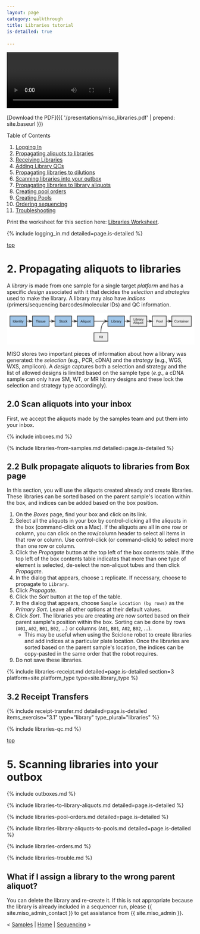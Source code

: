 ```yaml
---
layout: page
category: walkthrough
title: Libraries tutorial
is-detailed: true

---
```


<video controls>
    <source src="presentations/miso_libraries.mp4" type="video/mp4">
</video>

[Download the PDF]({{ '/presentations/miso_libraries.pdf' | prepend: site.baseurl }})



<div id="toc">
Table of Contents
<ol>
   <li><a href="#logging_in">Logging In</a></li>
   <li><a href="#props1">Propagating aliquots to libraries</a></li>
   <li><a href="#libraries-receipt">Receiving Libraries</a></li>
   <li><a href="#libraries-qc">Adding Library QCs</a></li>
   <li><a href="#props2">Propagating libraries to dilutions</a></li>
   <li><a href="#boxes">Scanning libraries into your outbox</a></li>
   <li><a href="#libraries-to-library-aliquots">Propagating libraries to library aliquots</a></li>
   <li><a href="#pool-orders">Creating pool orders</a></li>
   <li><a href="#libraries-library-aliquots-to-pools">Creating Pools</a></li>
   <li><a href="#libraries-orders">Ordering sequencing</a></li>
   <li><a href="#libraries-trouble">Troubleshooting</a></li>
</ol>
</div>

<div id="infobox">
Print the worksheet for this section here: <a href="worksheet-detailed-libraries">Libraries Worksheet</a>.
</div>

{% include logging_in.md detailed=page.is-detailed %}

<a name="props1" href="#" id="toplink">top</a>

# 2. Propagating aliquots to libraries

A _library_ is made from one sample for a single target _platform_ and
has a specific _design_ associated with it that decides the _selection_
and _strategies_ used to make the library. A library may also have _indices_
(primers/sequencing barcodes/molecular IDs) and QC information.

<img src="pics/flow-library.svg"/>

MISO stores two important pieces of information about how a library was generated:
the _selection_ (e.g., PCR, cDNA) and the _strategy_ (e.g., WGS, WXS,
amplicon). A _design_ captures both a selection and strategy and the list
of allowed designs is limited based on the sample type (_e.g._, a cDNA sample
can only have SM, WT, or MR library designs and these lock the selection and
strategy type accordingly).

## 2.0 Scan aliquots into your inbox

First, we accept the aliquots made by the samples team and put them into your
inbox.

{% include inboxes.md %}

{% include libraries-from-samples.md detailed=page.is-detailed %}


## 2.2 Bulk propagate aliquots to libraries from Box page

In this section, you will use the aliquots created already and create libraries.
These libraries can be sorted based on the parent sample's location within the box,
and indices can be added based on the box position.

1. On the _Boxes_ page, find your box and click on its link.
1. Select all the aliquots in your box by control-clicking all the aliquots
in the box (command-click on a Mac). If the aliquots are all in one row or column,
you can click on the row/column header to select all items in that row or column.
Use control-click (or command-click) to select more than one row or column.
1. Click the _Propagate_ button at the top left of the box contents table. If the
top left of the box contents table indicates that more than one type of element is
selected, de-select the non-aliquot tubes and then click _Propagate_.
1. In the dialog that appears, choose `1` replicate. If necessary, choose to propagate to `Library`.
1. Click _Propagate_.
1. Click the _Sort_ button at the top of the table.
1. In the dialog that appears, choose `Sample Location (by rows)` as the _Primary Sort_.
   Leave all other options at their default values.
1. Click _Sort_. The libraries you are creating are now sorted based on their parent sample's position within the box.
   Sorting can be done by rows (`A01`, `A02`, `B01`, `B02`, ...) or columns (`A01`, `B01`, `A02`, `B02`, ...).
    * This may be useful when using the Sciclone robot to create libraries and add
      indices at a particular plate location. Once the libraries are sorted based on the
      parent sample's location, the indices can be copy-pasted in the same order that the
      robot requires.
1. Do not save these libraries.

{% include libraries-receipt.md detailed=page.is-detailed section=3
  platform=site.platform_type type=site.library_type %}

## 3.2 Receipt Transfers

{% include receipt-transfer.md detailed=page.is-detailed items_exercise="3.1" type="library"
  type_plural="libraries" %}

{% include libraries-qc.md %}

<a name="boxes" href="#" id="toplink">top</a>

# 5. Scanning libraries into your outbox

{% include outboxes.md %}


{% include libraries-to-library-aliquots.md detailed=page.is-detailed %}


{% include libraries-pool-orders.md detailed=page.is-detailed %}


{% include libraries-library-aliquots-to-pools.md detailed=page.is-detailed %}


{% include libraries-orders.md %}


{% include libraries-trouble.md %}

## What if I assign a library to the wrong parent aliquot?

You can delete the library and re-create it. If this is not appropriate because the
library is already included in a sequencer run, please {{ site.miso_admin_contact }}
to get assistance from {{ site.miso_admin }}.


< <a href="tutorial-detailed-samples">Samples</a> | <a href="index">Home</a> | <a href="tutorial-detailed-sequencing">Sequencing</a> >
